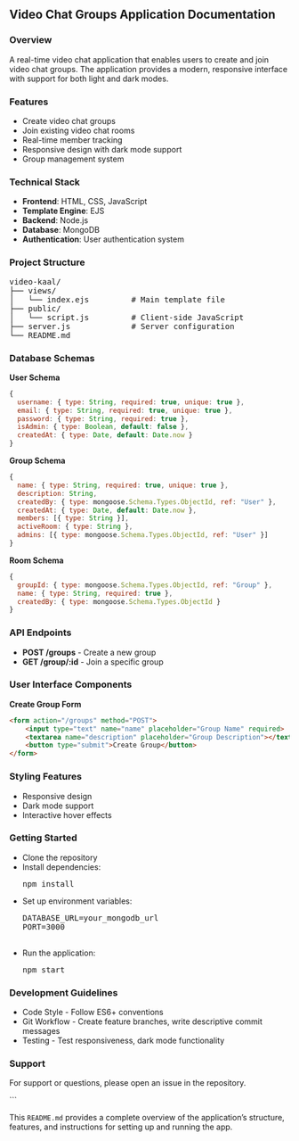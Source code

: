 
<h2>Video Chat Groups Application Documentation</h2>

<h3>Overview</h3>
<p>A real-time video chat application that enables users to create and join video chat groups. The application provides a modern, responsive interface with support for both light and dark modes.</p>

<h3>Features</h3>
<ul>
  <li>Create video chat groups</li>
  <li>Join existing video chat rooms</li>
  <li>Real-time member tracking</li>
  <li>Responsive design with dark mode support</li>
  <li>Group management system</li>
</ul>

<h3>Technical Stack</h3>
<ul>
  <li><b>Frontend</b>: HTML, CSS, JavaScript</li>
  <li><b>Template Engine</b>: EJS</li>
  <li><b>Backend</b>: Node.js</li>
  <li><b>Database</b>: MongoDB</li>
  <li><b>Authentication</b>: User authentication system</li>
</ul>

<h3>Project Structure</h3>
<pre>
video-kaal/
├── views/
│   └── index.ejs         # Main template file
├── public/
│   └── script.js         # Client-side JavaScript
├── server.js             # Server configuration
└── README.md
</pre>

<h3>Database Schemas</h3>

<b>User Schema</b>
```javascript
{
  username: { type: String, required: true, unique: true },
  email: { type: String, required: true, unique: true },
  password: { type: String, required: true },
  isAdmin: { type: Boolean, default: false },
  createdAt: { type: Date, default: Date.now }
}
```

<b>Group Schema</b>
```javascript
{
  name: { type: String, required: true, unique: true },
  description: String,
  createdBy: { type: mongoose.Schema.Types.ObjectId, ref: "User" },
  createdAt: { type: Date, default: Date.now },
  members: [{ type: String }],
  activeRoom: { type: String },
  admins: [{ type: mongoose.Schema.Types.ObjectId, ref: "User" }]
}
```

<b>Room Schema</b>
```javascript
{
  groupId: { type: mongoose.Schema.Types.ObjectId, ref: "Group" },
  name: { type: String, required: true },
  createdBy: { type: mongoose.Schema.Types.ObjectId }
}
```

<h3>API Endpoints</h3>
<ul>
  <li><b>POST /groups</b> - Create a new group</li>
  <li><b>GET /group/:id</b> - Join a specific group</li>
</ul>

<h3>User Interface Components</h3>

<b>Create Group Form</b>
```html
<form action="/groups" method="POST">
    <input type="text" name="name" placeholder="Group Name" required>
    <textarea name="description" placeholder="Group Description"></textarea>
    <button type="submit">Create Group</button>
</form>
```

<h3>Styling Features</h3>
<ul>
  <li>Responsive design</li>
  <li>Dark mode support</li>
  <li>Interactive hover effects</li>
</ul>

<h3>Getting Started</h3>
<ul>
  <li>Clone the repository</li>
  <li>Install dependencies:
    <pre>npm install</pre>
  </li>
  <li>Set up environment variables:
    <pre>
DATABASE_URL=your_mongodb_url
PORT=3000
    </pre>
  </li>
  <li>Run the application:
    <pre>npm start</pre>
  </li>
</ul>

<h3>Development Guidelines</h3>
<ul>
  <li>Code Style - Follow ES6+ conventions</li>
  <li>Git Workflow - Create feature branches, write descriptive commit messages</li>
  <li>Testing - Test responsiveness, dark mode functionality</li>
</ul>

<h3>Support</h3>
<p>For support or questions, please open an issue in the repository.</p>
```

This `README.md` provides a complete overview of the application’s structure, features, and instructions for setting up and running the app.
